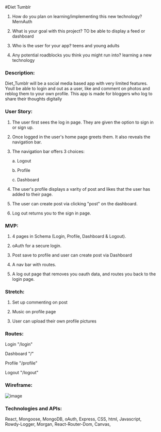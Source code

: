 #Diet Tumblr 
1. How do you plan on learning/implementing this new technology?
 MernAuth

2. What is your goal with this project?
TO be able to display a feed or dashboard

3. Who is the user for your app?
teens and young adults
4. Any potential roadblocks you think you might run into?
learning a new technology


### Description:
Diet_Tumblr will be a social media based app with very limited features. Youll be able to login and out as a user, like and comment on photos and reblog them to your own profile. This app is made for bloggers who log to share their thoughts digitally 

### User Story:

1.  The user first sees the log in page. They are given the option to sign in or sign up.

2.  Once logged in the user's home page greets them. It also reveals the navigation bar.

3.  The navigation bar offers 3 choices:

    a. Logout

    b. Profile

    c. Dashboard

4.  The user's profile displays a varity of post and likes that the user has added to their page.

5.  The user can create post via clicking "post" on the dashboard.

6.  Log out returns you to the sign in page.

### MVP:

1. 4 pages in Schema (Login, Profile, Dashboard & Logout).

2. oAuth for a secure login.

3. Post save to profile and user can create post via Dashboard

4. A nav bar with routes.

5. A log out page that removes you oauth data, and routes you back to the login page.

### Stretch:

1. Set up commenting on post

2. Music on profile page

3. User can upload their own profile pictures

### Routes:

Login "/login"

Dashboard "/"

Profile "/profile"

Logout "/logout"

### Wireframe:
![image](https://user-images.githubusercontent.com/47265961/114422939-8fb8f000-9b6b-11eb-9aa4-183e41591c3d.png)



### Technologies and APIs:

React, Mongoose, MongoDB, oAuth, Express, CSS, html, Javascript, Rowdy-Logger, Morgan, React-Router-Dom, Canvas,
